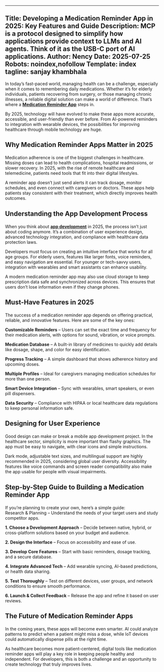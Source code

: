 
---
Title: Developing a Medication Reminder App in 2025: Key Features and Guide
Description: MCP is a protocol designed to simplify how applications provide context to LLMs and AI agents. Think of it as the USB-C port of AI applications.
Author: Nency
Date: 2025-07-25
Robots: noindex,nofollow
Template: index
tagline: sanjay khambhala
---

<p>In today’s fast-paced world, managing health can be a challenge, especially when it comes to remembering daily medications. Whether it’s for elderly individuals, patients recovering from surgery, or those managing chronic illnesses, a reliable digital solution can make a world of difference. That’s where a <strong><a href="https://www.pillq.com/" rel="noopener noreferrer">Medication Reminder App</a></strong> steps in.</p>

<p>By 2025, technology will have evolved to make these apps more accurate, accessible, and user-friendly than ever before. From AI-powered reminders to integration with wearable devices, the possibilities for improving healthcare through mobile technology are huge.</p>

<h2>
  
  
  Why Medication Reminder Apps Matter in 2025
</h2>

<p>Medication adherence is one of the biggest challenges in healthcare. Missing doses can lead to health complications, hospital readmissions, or slower recovery. In 2025, with the rise of remote healthcare and telemedicine, patients need tools that fit into their digital lifestyles.</p>

<p>A reminder app doesn’t just send alerts it can track dosage, monitor schedules, and even connect with caregivers or doctors. These apps help patients stay consistent with their treatment, which directly improves health outcomes.</p>

<h2>
  
  
  Understanding the App Development Process
</h2>

<p>When you think about <strong><a href="https://www.serviots.com/services/mobile-app-development" rel="noopener noreferrer">app development</a></strong> in 2025, the process isn’t just about coding anymore. It’s a combination of user experience design, advanced technology integration, and compliance with healthcare data protection laws.</p>

<p>Developers must focus on creating an intuitive interface that works for all age groups. For elderly users, features like larger fonts, voice reminders, and easy navigation are essential. For younger or tech-savvy users, integration with wearables and smart assistants can enhance usability.</p>

<p>A modern medication reminder app may also use cloud storage to keep prescription data safe and synchronized across devices. This ensures that users don’t lose information even if they change phones.</p>

<h2>
  
  
  Must-Have Features in 2025
</h2>

<p>The success of a medication reminder app depends on offering practical, reliable, and innovative features. Here are some of the key ones:</p>

<p><strong>Customizable Reminders</strong> – Users can set the exact time and frequency for their medication alerts, with options for sound, vibration, or voice prompts.</p>

<p><strong>Medication Database</strong> – A built-in library of medicines to quickly add details like dosage, shape, and color for easy identification.</p>

<p><strong>Progress Tracking</strong> – A simple dashboard that shows adherence history and upcoming doses.</p>

<p><strong>Multiple Profiles</strong> – Ideal for caregivers managing medication schedules for more than one person.</p>

<p><strong>Smart Device Integration</strong> – Sync with wearables, smart speakers, or even pill dispensers.</p>

<p><strong>Data Security</strong> – Compliance with HIPAA or local healthcare data regulations to keep personal information safe.</p>

<h2>
  
  
  Designing for User Experience
</h2>

<p>Good design can make or break a mobile app development project. In the healthcare sector, simplicity is more important than flashy graphics. The app must be easy to navigate, with clear icons and simple instructions.</p>

<p>Dark mode, adjustable text sizes, and multilingual support are highly recommended in 2025, considering global user diversity. Accessibility features like voice commands and screen reader compatibility also make the app usable for people with visual impairments.</p>

<h2>
  
  
  Step-by-Step Guide to Building a Medication Reminder App
</h2>

<p>If you’re planning to create your own, here’s a simple guide:<br>
Research &amp; Planning – Understand the needs of your target users and study competitor apps.</p>

<p><strong>1. Choose a Development Approach</strong> – Decide between native, hybrid, or cross-platform solutions based on your budget and audience.</p>

<p><strong>2. Design the Interface</strong> – Focus on accessibility and ease of use.</p>

<p><strong>3. Develop Core Features</strong> – Start with basic reminders, dosage tracking, and a secure database.</p>

<p><strong>4. Integrate Advanced Tech</strong> – Add wearable syncing, AI-based predictions, or health data sharing.</p>

<p><strong>5. Test Thoroughly</strong> – Test on different devices, user groups, and network conditions to ensure smooth performance.</p>

<p><strong>6. Launch &amp; Collect Feedback</strong> – Release the app and refine it based on user reviews.</p>

<h2>
  
  
  The Future of Medication Reminder Apps
</h2>

<p>In the coming years, these apps will become even smarter. AI could analyze patterns to predict when a patient might miss a dose, while IoT devices could automatically dispense pills at the right time.</p>

<p>As healthcare becomes more patient-centered, digital tools like medication reminder apps will play a key role in keeping people healthy and independent. For developers, this is both a challenge and an opportunity to create technology that truly improves lives.</p>

